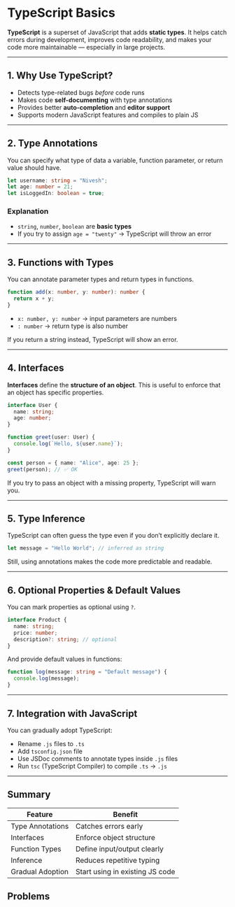 # TypeScript Basics

**TypeScript** is a superset of JavaScript that adds **static types**. It helps catch errors during development, improves code readability, and makes your code more maintainable — especially in large projects.

---

## 1. Why Use TypeScript?

* Detects type-related bugs *before* code runs
* Makes code **self-documenting** with type annotations
* Provides better **auto-completion** and **editor support**
* Supports modern JavaScript features and compiles to plain JS

---

## 2. Type Annotations

You can specify what type of data a variable, function parameter, or return value should have.

```ts
let username: string = "Nivesh";
let age: number = 21;
let isLoggedIn: boolean = true;
```

### Explanation

* `string`, `number`, `boolean` are **basic types**
* If you try to assign `age = "twenty"` → TypeScript will throw an error

---

## 3. Functions with Types

You can annotate parameter types and return types in functions.

```ts
function add(x: number, y: number): number {
  return x + y;
}
```

* `x: number, y: number` → input parameters are numbers
* `: number` → return type is also number

If you return a string instead, TypeScript will show an error.

---

## 4. Interfaces

**Interfaces** define the **structure of an object**. This is useful to enforce that an object has specific properties.

```ts
interface User {
  name: string;
  age: number;
}

function greet(user: User) {
  console.log(`Hello, ${user.name}`);
}
```

```ts
const person = { name: "Alice", age: 25 };
greet(person); // ✅ OK
```

If you try to pass an object with a missing property, TypeScript will warn you.

---

## 5. Type Inference

TypeScript can often guess the type even if you don’t explicitly declare it.

```ts
let message = "Hello World"; // inferred as string
```

Still, using annotations makes the code more predictable and readable.

---

## 6. Optional Properties & Default Values

You can mark properties as optional using `?`.

```ts
interface Product {
  name: string;
  price: number;
  description?: string; // optional
}
```

And provide default values in functions:

```ts
function log(message: string = "Default message") {
  console.log(message);
}
```

---

## 7. Integration with JavaScript

You can gradually adopt TypeScript:

* Rename `.js` files to `.ts`
* Add `tsconfig.json` file
* Use JSDoc comments to annotate types inside `.js` files
* Run `tsc` (TypeScript Compiler) to compile `.ts` → `.js`

---

## Summary

| Feature          | Benefit                         |
| ---------------- | ------------------------------- |
| Type Annotations | Catches errors early            |
| Interfaces       | Enforce object structure        |
| Function Types   | Define input/output clearly     |
| Inference        | Reduces repetitive typing       |
| Gradual Adoption | Start using in existing JS code |

## Problems
